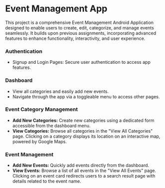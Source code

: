# Event Management App
This project is a comprehensive Event Management Android Application designed to enable users to create, edit, categorize, and manage events seamlessly. It builds upon previous assignments, incorporating advanced features to enhance functionality, interactivity, and user experience.

### Authentication
- Signup and Login Pages: Secure user authentication to access app features.

### Dashboard
- View all categories and easily add new events.
- Navigate through the app via a toggleable menu to access other pages.

### Event Category Management
- **Add New Categories:** Create new categories using a dedicated form accessible from the dashboard menu.
- **View Categories:** Browse all categories in the "View All Categories" page. Clicking on a category displays its location on an interactive map, powered by Google Maps.

### Event Management
- **Add New Events:** Quickly add events directly from the dashboard.
- **View Events:** Browse a list of all events in the "View All Events" page. Clicking on an event card redirects users to a search result page with details related to the event name.

